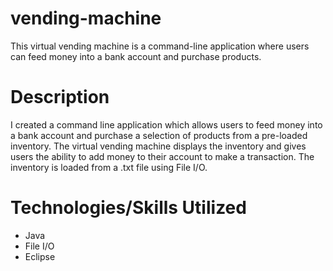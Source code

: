 # vending-machine
This virtual vending machine is a command-line application where users can feed money into a bank account and purchase products.

# Description
I created a command line application which allows users to feed money into a bank account and purchase a selection of products from a pre-loaded inventory. The virtual vending machine displays the inventory and gives users the ability to add money to their account to make a transaction. The inventory is loaded from a .txt file using File I/O. 

# Technologies/Skills Utilized
* Java
* File I/O
* Eclipse
